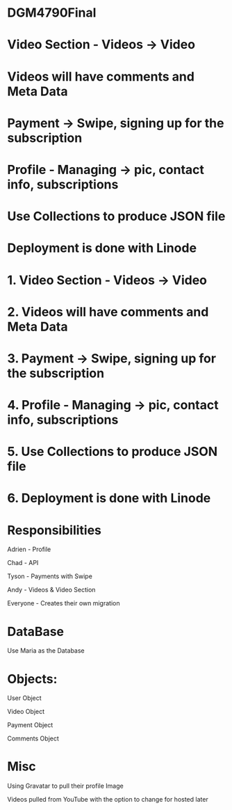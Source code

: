 # DGM4790Final
 # Video Section - Videos -> Video
 # Videos will have comments and Meta Data 
 # Payment -> Swipe, signing up for the subscription  
 # Profile - Managing -> pic, contact info, subscriptions
 # Use Collections to produce JSON file
 # Deployment is done with Linode 
 # 1. Video Section - Videos -> Video
 # 2. Videos will have comments and Meta Data 
 # 3. Payment -> Swipe, signing up for the subscription  
 # 4. Profile - Managing -> pic, contact info, subscriptions
 # 5. Use Collections to produce JSON file
 # 6. Deployment is done with Linode 
 
 # Responsibilities
 
 Adrien - Profile
 
 Chad - API

 Tyson - Payments with Swipe
 
 Andy - Videos & Video Section
 
 Everyone - Creates their own migration 
 
 # DataBase
 Use Maria as the Database 
 
 
 # Objects:
 
 User Object
 
 Video Object 
 
 Payment Object
 
 Comments Object
 
 # Misc
 Using Gravatar to pull their profile Image
 
 Videos pulled from YouTube with the option to change for hosted later
 
 
